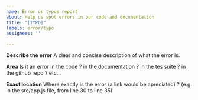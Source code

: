 ```yaml
---
name: Error or typos report
about: Help us spot errors in our code and documentation
title: "[TYPO]"
labels: error/typo
assignees: ''

---
```


**Describe the error**
A clear and concise description of what the error is.

**Area**
Is it an error in the code ? in the documentation ? in the tes suite ? in the github repo ? etc...

**Exact location**
Where exactly is the error (a link would be apreciated) ? (e.g. in the src/app.js file, from line 30 to line 35)
